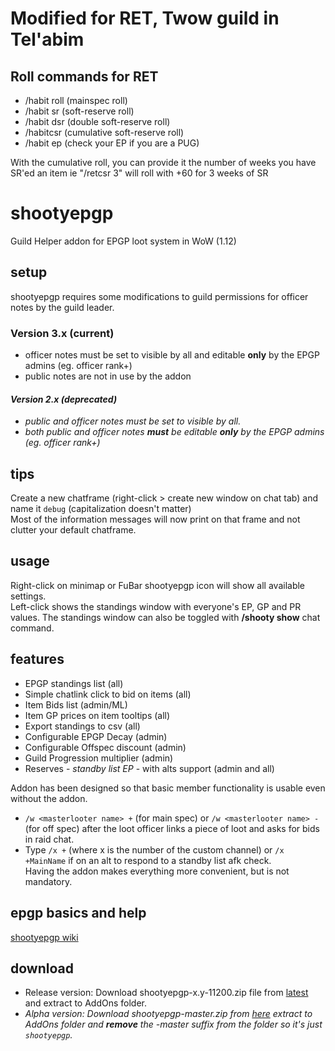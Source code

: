 # Modified for RET, Twow guild in Tel'abim
## Roll commands for RET
- /habit roll (mainspec roll)
- /habit sr (soft-reserve roll)
- /habit dsr (double soft-reserve roll)
- /habitcsr (cumulative soft-reserve roll)
- /habit ep (check your EP if you are a PUG)

With the cumulative roll, you can provide it the number of weeks you have SR'ed an item
ie "/retcsr 3" will roll with +60 for 3 weeks of SR
 
# shootyepgp
Guild Helper addon for EPGP loot system in WoW (1.12)

## setup
shootyepgp requires some modifications to guild permissions for officer notes by the guild leader.  

### Version 3.x (current)
- officer notes must be set to visible by all and editable **only** by the EPGP admins (eg. officer rank+)
- public notes are not in use by the addon

#### _Version 2.x (deprecated)_ 
- _public and officer notes must be set to visible by all._
- _both public and officer notes **must** be editable **only** by the EPGP admins (eg. officer rank+)_

## tips
Create a new chatframe (right-click > create new window on chat tab) and name it `debug` (capitalization doesn't matter)  
Most of the information messages will now print on that frame and not clutter your default chatframe.

## usage
Right-click on minimap or FuBar shootyepgp icon will show all available settings.  
Left-click shows the standings window with everyone's EP, GP and PR values. 
The standings window can also be toggled with **/shooty show** chat command. 

## features
- EPGP standings list (all)
- Simple chatlink click to bid on items (all)
- Item Bids list (admin/ML)
- Item GP prices on item tooltips (all)
- Export standings to csv (all)
- Configurable EPGP Decay (admin)
- Configurable Offspec discount (admin)
- Guild Progression multiplier (admin)
- Reserves - *standby list EP* - with alts support (admin and all)

Addon has been designed so that basic member functionality is usable even without the addon. 
- `/w <masterlooter name> +` (for main spec) or `/w <masterlooter name> -` (for off spec) after the loot officer links a piece of loot and asks for bids in raid chat.  
- Type `/x +` (where x is the number of the custom channel) or `/x +MainName` if on an alt to respond to a standby list afk check.  
Having the addon makes everything more convenient, but is not mandatory.

## epgp basics and help
[shootyepgp wiki](https://github.com/Road-block/shootyepgp/wiki)

## download
- Release version: Download shootyepgp-x.y-11200.zip file from [latest](https://github.com/Road-block/shootyepgp/releases/latest) and extract to AddOns folder.
- *Alpha version: Download shootyepgp-master.zip from [here](https://github.com/Road-block/shootyepgp/archive/master.zip) extract to AddOns folder and **remove** the -master suffix from the folder so it's just `shootyepgp`.*
